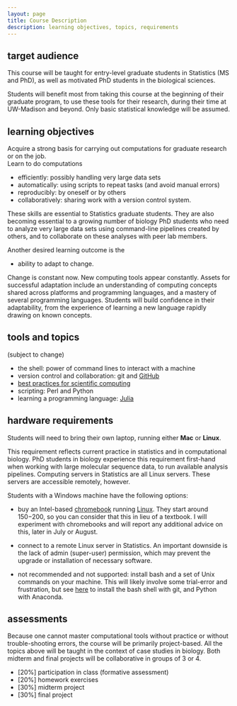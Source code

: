 ```yaml
---
layout: page
title: Course Description
description: learning objectives, topics, requirements
---
```


target audience
---------------

This course will be taught for entry-level graduate students in Statistics (MS and PhD),
as well as motivated PhD students in the biological sciences.
<!-- and advanced undergraduates majoring in Statistics.-->
Students will benefit most from taking this course at the beginning of their graduate program,
to use these tools for their research, during their time at UW-Madison and beyond.
Only basic statistical knowledge will be assumed.

learning objectives
-------------------

Acquire a strong basis for carrying out computations for graduate research or on the job.<br>
Learn to do computations

- efficiently: possibly handling very large data sets
- automatically: using scripts to repeat tasks (and avoid manual errors)
- reproducibly: by oneself or by others
- collaboratively: sharing work with a version control system.

These skills are essential to Statistics graduate students.
They are also becoming essential to a growing number of biology PhD students who need to
analyze very large data sets using command-line pipelines created by others,
and to collaborate on these analyses with peer lab members.

Another desired learning outcome is the

- ability to adapt to change.

Change is constant now. New computing tools appear constantly.
Assets for successful adaptation include an understanding of computing concepts
shared across platforms and programming languages,
and a mastery of several programming languages.
Students will build confidence in their adaptability,
from the experience of learning a new language rapidly drawing on known concepts.


tools and topics
----------------
(subject to change)

- the shell: power of command lines to interact with a machine
- version control and collaboration: git and [GitHub](https://github.com)
- [best practices for scientific computing](http://journals.plos.org/plosbiology/article?id=10.1371/journal.pbio.1001745)
- scripting: Perl and Python
- learning a programming language: [Julia]()

hardware requirements
---------------------

Students will need to bring their own laptop, running either **Mac** or **Linux**.

This requirement reflects current practice in statistics and in computational biology.
PhD students in biology experience this requirement first-hand when working with large
molecular sequence data, to run available analysis pipelines.
Computing servers in Statistics are all Linux servers.
These servers are accessible remotely, however.

Students with a Windows machine have the following options:

- buy an Intel-based [chromebook](http://www.google.com/chromebook/) running
  [Linux](https://github.com/dnschneid/crouton).
  They start around $150-$200, so you can consider that this in lieu of a textbook.
  I will experiment with chromebooks and will report any additional advice on this,
  later in July or August.

- connect to a remote Linux server in Statistics. An important downside is the
  lack of admin (super-user) permission, which may prevent the upgrade or installation of
  necessary software.

- not recommended and not supported: install bash and a set of Unix commands on your machine.
  This will likely involve some trial-error and frustration, but see
  [here](http://uw-madison-aci.github.io/2016-06-08-uwmadison/#setup) to install
  the bash shell with git, and Python with Anaconda.

assessments
-----------

Because one cannot master computational tools without practice or without
trouble-shooting errors, the course will be primarily project-based.
All the topics above will be taught in the context of case studies in biology.
Both midterm and final projects will be collaborative in groups of 3 or 4.

- [20%] participation in class (formative assessment)
- [20%] homework exercises
- [30%] midterm project
- [30%] final project
